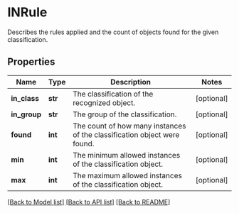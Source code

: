 # INRule

Describes the rules applied and the count of objects found for the given classification.
## Properties
Name | Type | Description | Notes
------------ | ------------- | ------------- | -------------
**in_class** | **str** | The classification of the recognized object. | [optional] 
**in_group** | **str** | The group of the classification. | [optional] 
**found** | **int** | The count of how many instances of the classification object were found. | [optional] 
**min** | **int** | The minimum allowed instances of the classification object. | [optional] 
**max** | **int** | The maximum allowed instances of the classification object. | [optional] 

[[Back to Model list]](../README.md#documentation-for-models) [[Back to API list]](../README.md#documentation-for-api-endpoints) [[Back to README]](../README.md)


